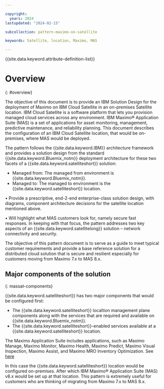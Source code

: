 ```yaml
---

copyright:
  years: 2024
lastupdated: "2024-02-15"

subcollection: pattern-maximo-on-satellite

keywords: Satellite, location, Maximo, MAS

---
```


{{site.data.keyword.attribute-definition-list}}

# Overview
{: #overview}

<!-- Note to author>    THIS SHOULD BE ABOUT 10 – 15 LINES AND FOLLOW….
The objective of this pattern is to provide a solution design for……. -->

The objective of this document is to provide an IBM Solution Design for the deployment of Maximo on IBM Cloud Satellite in an on-premises Satellite location. IBM Cloud Satellite is a software platform that lets you provision managed cloud services across any environment. IBM Maximo® Application Suite (MAS) is a set of applications for asset monitoring, management, predictive maintenance, and reliability planning.
This document describes the configuration of an IBM Cloud Satellite location, that would be on-premises, where MAS would be deployed.

The pattern follows the {{site.data.keyword.IBM}} architecture framework and provides a solution design from the standard {{site.data.keyword.Bluemix_notm}} deployment architecture for these two facets of a {{site.data.keyword.satelliteshort}} solution:

- Managed from: The managed from environment is {{site.data.keyword.Bluemix_notm}}.
- Managed to: The managed to environment is the {{site.data.keyword.satelliteshort}} location.

•	Provide a prescriptive, end-2-end enterprise-class solution design, with diagrams, component architecture decisions for the satellite location mentioned above.

•	Will highlight what MAS customers look for, namely secure fast responses. In keeping with that focus, the pattern addresses two key aspects of an {{site.data.keyword.satellitelong}} solution – network connectivity and security.

The objective of this pattern document is to serve as a guide to meet typical customer requirements and provide a base reference solution for a distributed cloud solution that is secure and resilient especially for customers moving from Maximo 7.x to MAS 8.x.


## Major components of the solution
{: massat-components}

{{site.data.keyword.satelliteshort}} has two major components that would be configured first:
- The {{site.data.keyword.satelliteshort}} localtion management plane components along with the services that are required and available on {{site.data.keyword.Bluemix_notm}}.
- The {{site.data.keyword.satelliteshort}}-enabled services available at a {{site.data.keyword.satelliteshort}} location.

The Maximo Application Suite includes applications, such as Maximo Manage, Maximo Monitor, Maximo Health, Maximo Predict, Maximo Visual Inspection, Maximo Assist, and Maximo MRO Inventory Optimization. See [here](https://www.ibm.com/docs/en/mas-cd/maximo-manage/continuous-delivery?topic=SSLPL8_cd/com.ibm.mam.doc/upgrade/c_mas_architecture.htm)

In this case the {{site.data.keyword.satelliteshort}} location would be configured on-premises. After which IBM Maximo® Application Suite (MAS) v8.x would be set up at that location. This pattern is extremely useful for customers who are thinking of migrating from Maximo 7.x to MAS 8.x.
